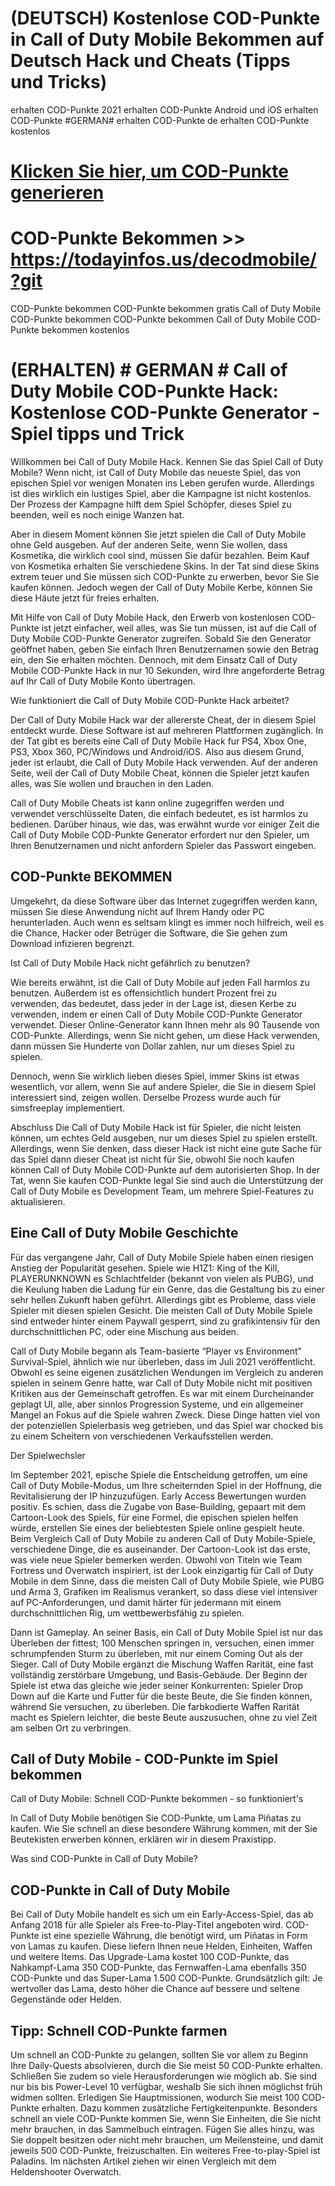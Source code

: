 # (DEUTSCH) Kostenlose COD-Punkte in Call of Duty Mobile Bekommen auf Deutsch Hack und Cheats (Tipps und Tricks)

erhalten COD-Punkte 2021
erhalten COD-Punkte Android und iOS
erhalten COD-Punkte #GERMAN#
erhalten COD-Punkte de
erhalten COD-Punkte kostenlos

# [Klicken Sie hier, um COD-Punkte generieren](https://todayinfos.us/decodmobile/?git)


# COD-Punkte Bekommen >> https://todayinfos.us/decodmobile/?git



COD-Punkte bekommen
COD-Punkte bekommen gratis
Call of Duty Mobile COD-Punkte bekommen 
COD-Punkte bekommen Call of Duty Mobile
COD-Punkte bekommen kostenlos

# (ERHALTEN) # GERMAN # Call of Duty Mobile COD-Punkte Hack: Kostenlose COD-Punkte Generator - Spiel tipps und Trick

Willkommen bei Call of Duty Mobile Hack. Kennen Sie das Spiel Call of Duty Mobile? Wenn nicht, ist Call of Duty Mobile das neueste Spiel, das von epischen Spiel vor wenigen Monaten ins Leben gerufen wurde. Allerdings ist dies wirklich ein lustiges Spiel, aber die Kampagne ist nicht kostenlos. Der Prozess der Kampagne hilft dem Spiel Schöpfer, dieses Spiel zu beenden, weil es noch einige Wanzen hat.

Aber in diesem Moment können Sie jetzt spielen die Call of Duty Mobile ohne Geld ausgeben. Auf der anderen Seite, wenn Sie wollen, dass Kosmetika, die wirklich cool sind, müssen Sie dafür bezahlen. Beim Kauf von Kosmetika erhalten Sie verschiedene Skins. In der Tat sind diese Skins extrem teuer und Sie müssen sich COD-Punkte zu erwerben, bevor Sie Sie kaufen können. Jedoch wegen der Call of Duty Mobile Kerbe, können Sie diese Häute jetzt für freies erhalten.

Mit Hilfe von Call of Duty Mobile Hack, den Erwerb von kostenlosen COD-Punkte ist jetzt einfacher, weil alles, was Sie tun müssen, ist auf die Call of Duty Mobile COD-Punkte Generator zugreifen. Sobald Sie den Generator geöffnet haben, geben Sie einfach Ihren Benutzernamen sowie den Betrag ein, den Sie erhalten möchten. Dennoch, mit dem Einsatz Call of Duty Mobile COD-Punkte Hack in nur 10 Sekunden, wird Ihre angeforderte Betrag auf Ihr Call of Duty Mobile Konto übertragen.

Wie funktioniert die Call of Duty Mobile COD-Punkte Hack arbeitet?


Der Call of Duty Mobile Hack war der allererste Cheat, der in diesem Spiel entdeckt wurde. Diese Software ist auf mehreren Plattformen zugänglich. In der Tat gibt es bereits eine Call of Duty Mobile Hack fur PS4, Xbox One, PS3, Xbox 360, PC/Windows und Android/iOS. Also aus diesem Grund, jeder ist erlaubt, die Call of Duty Mobile Hack verwenden. Auf der anderen Seite, weil der Call of Duty Mobile Cheat, können die Spieler jetzt kaufen alles, was Sie wollen und brauchen in den Laden.

Call of Duty Mobile Cheats ist kann online zugegriffen werden und verwendet verschlüsselte Daten, die einfach bedeutet, es ist harmlos zu bedienen. Darüber hinaus, wie das, was erwähnt wurde vor einiger Zeit die Call of Duty Mobile COD-Punkte Generator erfordert nur den Spieler, um Ihren Benutzernamen und nicht anfordern Spieler das Passwort eingeben.

## COD-Punkte BEKOMMEN

Umgekehrt, da diese Software über das Internet zugegriffen werden kann, müssen Sie diese Anwendung nicht auf Ihrem Handy oder PC herunterladen. Auch wenn es seltsam klingt es immer noch hilfreich, weil es die Chance, Hacker oder Betrüger die Software, die Sie gehen zum Download infizieren begrenzt.

Ist Call of Duty Mobile Hack nicht gefährlich zu benutzen?


Wie bereits erwähnt, ist die Call of Duty Mobile auf jeden Fall harmlos zu benutzen. Außerdem ist es offensichtlich hundert Prozent frei zu verwenden, das bedeutet, dass jeder in der Lage ist, diesen Kerbe zu verwenden, indem er einen Call of Duty Mobile COD-Punkte Generator verwendet. Dieser Online-Generator kann Ihnen mehr als 90 Tausende von COD-Punkte. Allerdings, wenn Sie nicht gehen, um diese Hack verwenden, dann müssen Sie Hunderte von Dollar zahlen, nur um dieses Spiel zu spielen.



Dennoch, wenn Sie wirklich lieben dieses Spiel, immer Skins ist etwas wesentlich, vor allem, wenn Sie auf andere Spieler, die Sie in diesem Spiel interessiert sind, zeigen wollen. Derselbe Prozess wurde auch für simsfreeplay implementiert.

Abschluss
Die Call of Duty Mobile Hack ist für Spieler, die nicht leisten können, um echtes Geld ausgeben, nur um dieses Spiel zu spielen erstellt. Allerdings, wenn Sie denken, dass dieser Hack ist nicht eine gute Sache für das Spiel dann dieser Cheat ist nicht für Sie, obwohl Sie noch kaufen können Call of Duty Mobile COD-Punkte auf dem autorisierten Shop. In der Tat, wenn Sie kaufen COD-Punkte legal Sie sind auch die Unterstützung der Call of Duty Mobile es Development Team, um mehrere Spiel-Features zu aktualisieren.

 

## Eine Call of Duty Mobile Geschichte


Für das vergangene Jahr, Call of Duty Mobile Spiele haben einen riesigen Anstieg der Popularität gesehen. Spiele wie H1Z1: King of the Kill, PLAYERUNKNOWN es Schlachtfelder (bekannt von vielen als PUBG), und die Keulung haben die Ladung für ein Genre, das die Gestaltung bis zu einer sehr hellen Zukunft haben geführt. Allerdings gibt es Probleme, dass viele Spieler mit diesen spielen Gesicht. Die meisten Call of Duty Mobile Spiele sind entweder hinter einem Paywall gesperrt, sind zu grafikintensiv für den durchschnittlichen PC, oder eine Mischung aus beiden.

Call of Duty Mobile begann als Team-basierte “Player vs Environment” Survival-Spiel, ähnlich wie nur überleben, dass im Juli 2021 veröffentlicht. Obwohl es seine eigenen zusätzlichen Wendungen im Vergleich zu anderen spielen in seinem Genre hatte, war Call of Duty Mobile nicht mit positiven Kritiken aus der Gemeinschaft getroffen. Es war mit einem Durcheinander geplagt UI, alle, aber sinnlos Progression Systeme, und ein allgemeiner Mangel an Fokus auf die Spiele wahren Zweck. Diese Dinge hatten viel von der potenziellen Spielerbasis weg getrieben, und das Spiel war chocked bis zu einem Scheitern von verschiedenen Verkaufsstellen werden.

Der Spielwechsler


Im September 2021, epische Spiele die Entscheidung getroffen, um eine Call of Duty Mobile-Modus, um Ihre scheiternden Spiel in der Hoffnung, die Revitalisierung der IP hinzuzufügen. Early Access Bewertungen wurden positiv. Es schien, dass die Zugabe von Base-Building, gepaart mit dem Cartoon-Look des Spiels, für eine Formel, die epischen spielen helfen würde, erstellen Sie eines der beliebtesten Spiele online gespielt heute. Beim Vergleich Call of Duty Mobile zu anderen Call of Duty Mobile-Spiele, verschiedene Dinge, die es auseinander. Der Cartoon-Look ist das erste, was viele neue Spieler bemerken werden. Obwohl von Titeln wie Team Fortress und Overwatch inspiriert, ist der Look einzigartig für Call of Duty Mobile in dem Sinne, dass die meisten Call of Duty Mobile Spiele, wie PUBG und Arma 3, Grafiken im Realismus verankert, so dass diese viel intensiver auf PC-Anforderungen, und damit härter für jedermann mit einem durchschnittlichen Rig, um wettbewerbsfähig zu spielen.

Dann ist Gameplay. An seiner Basis, ein Call of Duty Mobile Spiel ist nur das Überleben der fittest; 100 Menschen springen in, versuchen, einen immer schrumpfenden Sturm zu überleben, mit nur einem Coming Out als der Sieger. Call of Duty Mobile ergänzt die Mischung Waffen Rarität, eine fast vollständig zerstörbare Umgebung, und Basis-Gebäude. Der Beginn der Spiele ist etwa das gleiche wie jeder seiner Konkurrenten: Spieler Drop Down auf die Karte und Futter für die beste Beute, die Sie finden können, während Sie versuchen, zu überleben. Die farbkodierte Waffen Rarität macht es Spielern leichter, die beste Beute auszusuchen, ohne zu viel Zeit am selben Ort zu verbringen.



## Call of Duty Mobile - COD-Punkte im Spiel bekommen

Call of Duty Mobile: Schnell COD-Punkte bekommen - so funktioniert's

In Call of Duty Mobile benötigen Sie COD-Punkte, um Lama Piñatas zu kaufen. Wie Sie schnell an diese besondere Währung kommen, mit der Sie Beutekisten erwerben können, erklären wir in diesem Praxistipp.

Was sind COD-Punkte in Call of Duty Mobile?

## COD-Punkte in Call of Duty Mobile


Bei Call of Duty Mobile handelt es sich um ein Early-Access-Spiel, das ab Anfang 2018 für alle Spieler als Free-to-Play-Titel angeboten wird.
COD-Punkte ist eine spezielle Währung, die benötigt wird, um Piñatas in Form von Lamas zu kaufen. Diese liefern Ihnen neue Helden, Einheiten, Waffen und weitere Items.
Das Upgrade-Lama kostet 100 COD-Punkte, das Nahkampf-Lama 350 COD-Punkte, das Fernwaffen-Lama ebenfalls 350 COD-Punkte und das Super-Lama 1.500 COD-Punkte.
Grundsätzlich gilt: Je wertvoller das Lama, desto höher die Chance auf bessere und seltene Gegenstände oder Helden.

## Tipp: Schnell COD-Punkte farmen


Um schnell an COD-Punkte zu gelangen, sollten Sie vor allem zu Beginn Ihre Daily-Quests absolvieren, durch die Sie meist 50 COD-Punkte erhalten.
Schließen Sie zudem so viele Herausforderungen wie möglich ab. Sie sind nur bis bis Power-Level 10 verfügbar, weshalb Sie sich ihnen möglichst früh widmen sollten.
Erledigen Sie Hauptmissionen, wodurch Sie meist 100 COD-Punkte erhalten. Dazu kommen zusätzliche Fertigkeitenpunkte.
Besonders schnell an viele COD-Punkte kommen Sie, wenn Sie Einheiten, die Sie nicht mehr brauchen, in das Sammelbuch eintragen. Fügen Sie alles hinzu, was Sie doppelt besitzen oder nicht mehr brauchen, um Meilensteine, und damit jeweils 500 COD-Punkte, freizuschalten.
Ein weiteres Free-to-play-Spiel ist Paladins. Im nächsten Artikel ziehen wir einen Vergleich mit dem Heldenshooter Overwatch.

